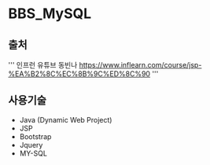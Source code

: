 # BBS_MySQL

## 출처
'''
인프런 유튜브 동빈나
https://www.inflearn.com/course/jsp-%EA%B2%8C%EC%8B%9C%ED%8C%90
'''
## 사용기술
+ Java (Dynamic Web Project)
+ JSP
+ Bootstrap
+ Jquery
+ MY-SQL
